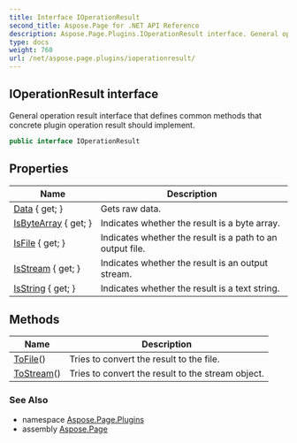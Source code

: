 ```yaml
---
title: Interface IOperationResult
second_title: Aspose.Page for .NET API Reference
description: Aspose.Page.Plugins.IOperationResult interface. General operation result interface that defines common methods that concrete plugin operation result should implement
type: docs
weight: 760
url: /net/aspose.page.plugins/ioperationresult/
---
```

## IOperationResult interface

General operation result interface that defines common methods that concrete plugin operation result should implement.

```csharp
public interface IOperationResult
```

## Properties

| Name | Description |
| --- | --- |
| [Data](../../aspose.page.plugins/ioperationresult/data/) { get; } | Gets raw data. |
| [IsByteArray](../../aspose.page.plugins/ioperationresult/isbytearray/) { get; } | Indicates whether the result is a byte array. |
| [IsFile](../../aspose.page.plugins/ioperationresult/isfile/) { get; } | Indicates whether the result is a path to an output file. |
| [IsStream](../../aspose.page.plugins/ioperationresult/isstream/) { get; } | Indicates whether the result is an output stream. |
| [IsString](../../aspose.page.plugins/ioperationresult/isstring/) { get; } | Indicates whether the result is a text string. |

## Methods

| Name | Description |
| --- | --- |
| [ToFile](../../aspose.page.plugins/ioperationresult/tofile/)() | Tries to convert the result to the file. |
| [ToStream](../../aspose.page.plugins/ioperationresult/tostream/)() | Tries to convert the result to the stream object. |

### See Also

* namespace [Aspose.Page.Plugins](../../aspose.page.plugins/)
* assembly [Aspose.Page](../../)


